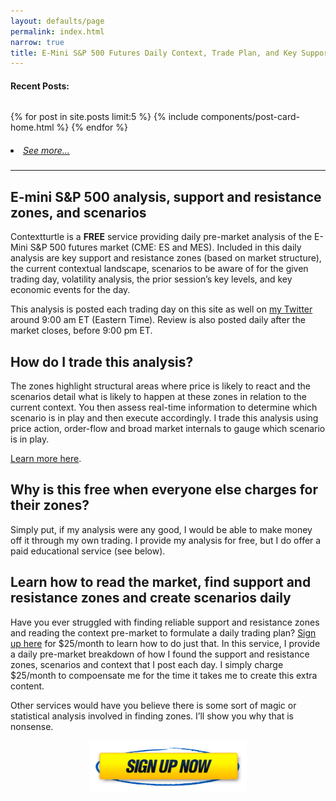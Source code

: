 ```yaml
---
layout: defaults/page
permalink: index.html
narrow: true
title: E-Mini S&P 500 Futures Daily Context, Trade Plan, and Key Support and Resistance Zones for Day Traders
---
```


#### Recent Posts:
<pre></pre>

{% for post in site.posts limit:5 %}
{% include components/post-card-home.html %}
{% endfor %}

<h5 style="font-weight: normal;">
    <li><a href="{{site.baseurl}}/list/archive.html">See more...</a></li>
</h5>

<hr />

## E-mini S&P 500 analysis, support and resistance zones, and scenarios

Contextturtle is a **FREE** service providing daily pre-market analysis of the E-Mini S&P 500 futures market (CME: ES and MES). Included in this daily analysis are key support and resistance zones (based on market structure), the current contextual landscape, scenarios to be aware of for the given trading day, volatility analysis, the prior session’s key levels, and key economic events for the day. 

This analysis is posted each trading day on this site as well on [my Twitter](https://twitter.com/contextturtle) around 9:00 am ET (Eastern Time). Review is also posted daily after the market closes, before 9:00 pm ET.

## How do I trade this analysis?

The zones highlight structural areas where price is likely to react and the scenarios detail what is likely to happen at these zones in relation to the current context. You then assess real-time information to determine which scenario is in play and then execute accordingly. I trade this analysis using price action, order-flow and broad market internals to gauge which scenario is in play.

[Learn more here]({{site.baseurl}}/education).

## Why is this free when everyone else charges for their zones?

Simply put, if my analysis were any good, I would be able to make money off it through my own trading. I provide my analysis for free, but I do offer a paid educational service (see below). 

## Learn how to read the market, find support and resistance zones and create scenarios daily

Have you ever struggled with finding reliable support and resistance zones and reading the context pre-market to formulate a daily trading plan? [Sign up here](https://www.patreon.com/contextturtle) for $25/month to learn how to do just that. In this service, I provide a daily pre-market breakdown of how I found the support and resistance zones, scenarios and context that I post each day. I simply charge $25/month to compoensate me for the time it takes me to create this extra content. 

Other services would have you believe there is some sort of magic or statistical analysis involved in finding zones. I’ll show you why that is nonsense.

[<img src="/theme/img/sign-up-now.png" alt="sign-up-now" style="display:block; margin-left: auto; margin-right: auto; width: 50%;">](https://patreon.com/contextturtle)